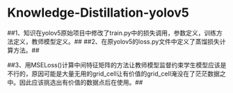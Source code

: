 # Knowledge-Distillation-yolov5
##1、知识在yolov5原始项目中修改了train.py中的损失调用，参数定义，训练方法定义，教师模型定义。##
##2、在原yolov5的loss.py文件中定义了蒸馏损失计算方法。##


##3、用MSELoss()计算中间特征矩阵的方法让教师模型监督约束学生模型应该是不行的，原因可能是大量无用的grid_cell让有价值的grid_cell淹没在了茫茫数据之中。因此应该挑选出有价值的数据点后在使用。##
